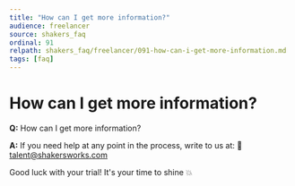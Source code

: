 ```yaml
---
title: "How can I get more information?"
audience: freelancer
source: shakers_faq
ordinal: 91
relpath: shakers_faq/freelancer/091-how-can-i-get-more-information.md
tags: [faq]
---
```


# How can I get more information?

**Q:** How can I get more information?

**A:** If you need help at any point in the process, write to us at:
📩 talent@shakersworks.com

Good luck with your trial! It's your time to shine 💥
